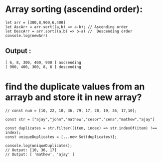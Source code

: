 # Array sorting (ascendind order):
```
let arr = [300,8,900,6,400]
let AscArr = arr.sort((a,b) => a-b); // Ascending order
let DescArr = arr.sort((a,b) => b-a) //  Descending order
console.log(newArr)
```
## Output :
```
[ 6, 8, 300, 400, 900 ] ascsending
[ 900, 400, 300, 8, 6 ] descending
```

# find the duplicate values from an arrayb and store it in new array?
```
// const num = [10, 22, 10, 36, 79, 17, 28, 19, 36, 17,10];

const str = ["ajay","john",'mathew',"cesor","cena","mathew","ajay"]

const duplicates = str.filter((item, index) => str.indexOf(item) !== index);
const uniqueDuplicates = [...new Set(duplicates)];

console.log(uniqueDuplicates); 
// Output: [10, 36, 17]
// Output: [ 'mathew', 'ajay' ]
```